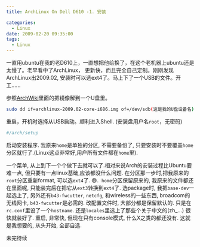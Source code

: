 ```yaml
---
title: ArchLinux On Dell D610 -1. 安装

categories:
  - Linux
date: 2009-02-20 09:35:00
tags:
  - Linux
---
```


一直用ubuntu在我的老D610上，一直想把他给换了，在这个老机器上ubuntu还是太慢了。老早看中了ArchLinux， 更新快，而且完全自己定制。刚刚发现ArchLinux出2009.02, 安装时可以选ext4了。马上下了一个USB的文件。开工......

参照[ArchWiki](http://wiki.archlinux.org/index.php/Install_from_USB_stick%20)里面的把镜像解到一个U盘里。

```bash
sudo dd if=archlinux-2009.02-core-i686.img of=/dev/sdb(这是我的U盘设备名)
```
重启，开机时选择从USB启动。顺利进入Shell. (安装盘用户名`root`，无密码)
```bash
#/arch/setup
```
启动安装程序. 我原来`home`是单独的分区, 不需要备份了, 只要安装时不要覆盖`home`分区就行了.(Linux这点非常好,用户所有文件都在`home`里). 

一个菜单, 从上到下一个个做下去就可以了.相对来说Arch的安装过程比Ubuntu要难一点, 但只要有一点linux基础,应该都没什么问题.
在分区那一步时,把我原来的`root`分区重新format, 可以选`ext4`了. :smile:.  `home`分区保留原来的, 我原来的文件都还在里面呢, 只能装完后在把它从`ext3`转换到`ext4`了.
选package时, 我把`base-dev`一起选上了, 另外还有`b43-fwcutter`, `netcfg`, 和wireless的一些东西, broadcom的无线网卡, `b43-fwcutter`是必需的. 
改配置文件时, 大部分都是保留默认的. 只是在`rc.conf`里设了一个`hostname`. 还是`locales`里选上了那些个关于中文的(zh_...)
很快就装好了. 重启, 非常快, 但现在只有console模式, 什么X之类的都还没有. 这就是我想要的, 从头开始, 全部自选. 

未完待续


